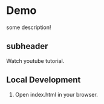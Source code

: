 # Demo

some description!

## subheader

Watch youtube tutorial.

## Local Development

1. Open index.html in your browser.
